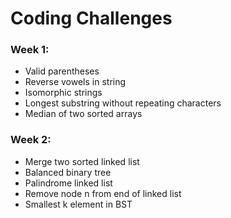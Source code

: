 # Coding Challenges

### Week 1:
 - Valid parentheses
 - Reverse vowels in string
 - Isomorphic strings
 - Longest substring without repeating characters
 - Median of two sorted arrays
  
### Week 2:
 - Merge two sorted linked list
 - Balanced binary tree
 - Palindrome linked list
 - Remove node n from end of linked list
 - Smallest k element in BST
